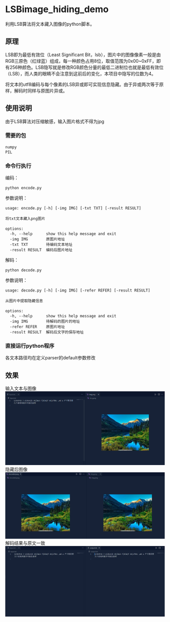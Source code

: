 # LSBimage_hiding_demo
利用LSB算法将文本藏入图像的python脚本。
## 原理
LSB即为最低有效位（Least Significant Bit，lsb），图片中的图像像素一般是由RGB三原色（红绿蓝）组成，每一种颜色占用8位，取值范围为0x00~0xFF，即有256种颜色。LSB隐写就是修改RGB颜色分量的最低二进制位也就是最低有效位（LSB），而人类的眼睛不会注意到这前后的变化，本项目中隐写的位数为4。

将文本的utf8编码与每个像素的LSB异或即可实现信息隐藏。由于异或两次等于原样，解码时同样与原图片异或。
## 使用说明
由于LSB算法对压缩敏感，输入图片格式不得为jpg
### 需要的包
```
numpy
PIL
```

### 命令行执行
编码：
```
python encode.py
```
参数说明：
```
usage: encode.py [-h] [-img IMG] [-txt TXT] [-result RESULT]

将txt文本藏入png图片

options:
  -h, --help      show this help message and exit
  -img IMG        原图片地址
  -txt TXT        待编码文本地址
  -result RESULT  编码后图片地址
```  
解码：
```
python decode.py
```
参数说明：
```
usage: decode.py [-h] [-img IMG] [-refer REFER] [-result RESULT]

从图片中提取隐藏信息

options:
  -h, --help      show this help message and exit
  -img IMG        待解码的图片的地址
  -refer REFER    原图片地址
  -result RESULT  解码后文字的保存地址
```
### 直接运行python程序
各文本路径均在定义parser的default参数修改
## 效果
输入文本与图像
![](readme_pic/1.png)
隐藏后图像
![](readme_pic/2.png)
解码结果与原文一致
![](readme_pic/3.png)
